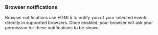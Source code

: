 
### Browser notifications

Browser notifications use HTML5 to notify you of your selected events directly in supported browsers. Once enabled, your browser will ask your permission for these notifications to be shown.

